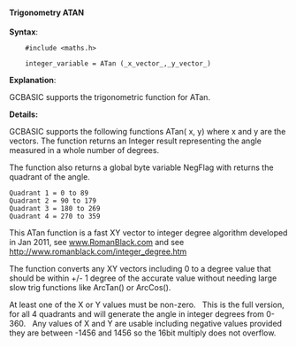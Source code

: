 <div class="section">

<div class="titlepage">

<div>

<div>

#### <span id="trigonometry_atan"></span>Trigonometry ATAN

</div>

</div>

</div>

<span class="strong">**Syntax**</span>:

``` screen
    #include <maths.h>

    integer_variable = ATan (_x_vector_,_y_vector_)
```

<span class="strong">**Explanation**</span>:

GCBASIC supports the trigonometric function for ATan.  

<span class="strong">**Details:**</span>

GCBASIC supports the following functions ATan( x, y) where x and y are
the vectors. The function returns an Integer result representing the
angle measured in a whole number of degrees.

The function also returns a global byte variable NegFlag with returns
the quadrant of the angle.

``` literallayout
Quadrant 1 = 0 to 89
Quadrant 2 = 90 to 179
Quadrant 3 = 180 to 269
Quadrant 4 = 270 to 359
```

This ATan function is a fast XY vector to integer degree algorithm
developed in Jan 2011, see www.RomanBlack.com and see
<http://www.romanblack.com/integer_degree.htm>

The function converts any XY vectors including 0 to a degree value that
should be within +/- 1 degree of the accurate value without needing
large slow trig functions like ArcTan() or ArcCos().

At least one of the X or Y values must be non-zero.   This is the full
version, for all 4 quadrants and will generate the angle in integer
degrees from 0-360.   Any values of X and Y are usable including
negative values provided they are between -1456 and 1456 so the 16bit
multiply does not overflow.

</div>
